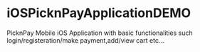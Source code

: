 # iOSPicknPayApplicationDEMO
PicknPay Mobile iOS Application with basic functionalities such login/registeration/make payment,add/view cart etc...
